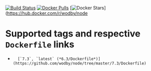
[![Build Status](https://travis-ci.org/wodby/node.svg?branch=master)](https://travis-ci.org/wodby/node)
[![Docker Pulls](https://img.shields.io/docker/pulls/wodby/node.svg)](https://hub.docker.com/r/wodby/node)
[![Docker Stars](https://img.shields.io/docker/stars/wodby/node.svg)](https://hub.docker.com/r/wodby/node

# Supported tags and respective `Dockerfile` links

-       [`7.3`, `latest` (*6.3/Dockerfile*)](https://github.com/wodby/node/tree/master/7.3/Dockerfile)
